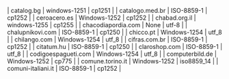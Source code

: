| catalog.bg | windows-1251 | cp1251 |
| catalogo.med.br | ISO-8859-1 | cp1252 |
| ceroacero.es | Windows-1252 | cp1252 |
| chabad.org.il | windows-1255 | cp1255 |
| chacodiapordia.com | None | utf-8 |
| chalupnikovi.com | ISO-8859-1 | cp1250 |
| chicco.pt | Windows-1254 | utf_8 |
| chilango.com | Windows-1254 | utf_8 |
| cifras.com.br | ISO-8859-1 | cp1252 |
| citatum.hu | ISO-8859-1 | cp1250 |
| claroshop.com | ISO-8859-1 | utf_8 |
| codigoespagueti.com | Windows-1254 | utf_8 |
| computerbild.de | Windows-1252 | cp775 |
| comune.torino.it | Windows-1252 | iso8859_14 |
| comuni-italiani.it | ISO-8859-1 | cp1252 |
